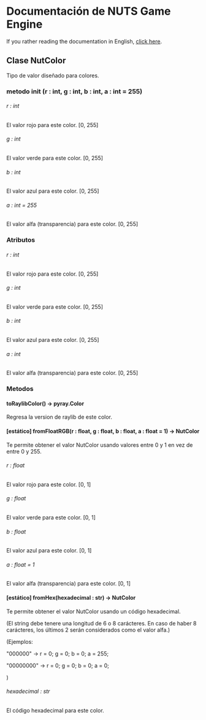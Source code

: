 # Documentación de NUTS Game Engine

If you rather reading the documentation in English, [click here](/DOCUMENTATION/INDEX.md).

## Clase NutColor

Tipo de valor diseñado para colores.

### metodo init (r : int, g : int, b : int, a : int = 255)

###### r : int

El valor rojo para este color. [0, 255]

###### g : int

El valor verde para este color. [0, 255]

###### b : int

El valor azul para este color. [0, 255]

###### a : int = 255

El valor alfa (transparencia) para este color. [0, 255]

### Atributos

###### r : int

El valor rojo para este color. [0, 255]

###### g : int

El valor verde para este color. [0, 255]

###### b : int

El valor azul para este color. [0, 255]

###### a : int

El valor alfa (transparencia) para este color. [0, 255]

### Metodos

#### toRaylibColor() -> pyray.Color

Regresa la version de raylib de este color.

#### [estático] fromFloatRGB(r : float, g : float, b : float, a : float = 1) -> NutColor

Te permite obtener el valor NutColor usando valores entre 0 y 1 en vez de entre 0 y 255.

###### r : float

El valor rojo para este color. [0, 1]

###### g : float

El valor verde para este color. [0, 1]

###### b : float

El valor azul para este color. [0, 1]

###### a : float = 1

El valor alfa (transparencia) para este color. [0, 1]

#### [estático] fromHex(hexadecimal : str) -> NutColor

Te permite obtener el valor NutColor usando un código hexadecimal.

(El string debe tenere una longitud de 6 o 8 carácteres. En caso de haber 8 carácteres, los últimos 2 serán considerados como el valor alfa.)

(Ejemplos:

"000000" -> r = 0; g = 0; b = 0; a = 255;

"00000000" -> r = 0; g = 0; b = 0; a = 0;

)

###### hexadecimal : str

El código hexadecimal para este color.
